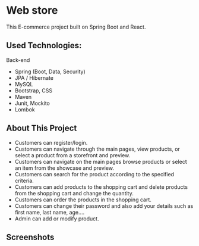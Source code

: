 #  Web store

This E-commerce project built on Spring Boot and React.<br>

## Used Technologies:
Back-end
* Spring (Boot, Data, Security)
* JPA / Hibernate
* MySQL
* Bootstrap, CSS
* Maven
* Junit, Mockito
* Lombok

## About This Project
* Customers can register/login.
* Customers can navigate through the main pages, view products, or select a product from a storefront and preview.
* Customers can navigate on the main pages browse products or select an item from the showcase and preview.
* Customers can search for the product according to the specified criteria.
* Customers can add products to the shopping cart and delete products from the shopping cart and change the quantity.
* Customers can order the products in the shopping cart.
* Customers can change their password and also add your details such as first name, last name, age....
* Admin can add or modify product.

## Screenshots
